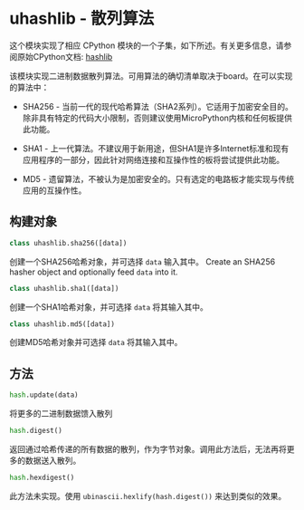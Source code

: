 uhashlib - 散列算法
=====================================

这个模块实现了相应 CPython 模块的一个子集，如下所述。有关更多信息，请参阅原始CPython文档: [hashlib](https://docs.python.org/zh-cn/3/library/hashlib.html#module-hashlib)

该模块实现二进制数据散列算法。可用算法的确切清单取决于board。在可以实现的算法中：

* SHA256 -  当前一代的现代哈希算法（SHA2系列）。它适用于加密安全目的。除非具有特定的代码大小限制，否则建议使用MicroPython内核和任何板提供此功能。

* SHA1 - 上一代算法。不建议用于新用途，但SHA1是许多Internet标准和现有应用程序的一部分，因此针对网络连接和互操作性的板将尝试提供此功能。

* MD5 - 遗留算法，不被认为是加密安全的。只有选定的电路板才能实现与传统应用的互操作性。

构建对象
------------

```python
class uhashlib.sha256([data])
```
创建一个SHA256哈希对象，并可选择 ``data`` 输入其中。
Create an SHA256 hasher object and optionally feed ``data`` into it.

```python
class uhashlib.sha1([data])
```
创建一个SHA1哈希对象，并可选择 ``data`` 将其输入其中。

```python
class uhashlib.md5([data])
```
创建MD5哈希对象并可选择 ``data`` 将其输入其中。

方法
-------

```python
hash.update(data)
```
将更多的二进制数据馈入散列

```python
hash.digest()
```
返回通过哈希传递的所有数据的散列，作为字节对象。调用此方法后，无法再将更多的数据送入散列。

```python
hash.hexdigest()
```
此方法未实现。使用 ``ubinascii.hexlify(hash.digest())`` 来达到类似的效果。


